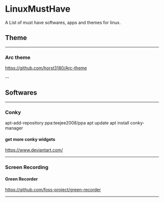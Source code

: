 # LinuxMustHave
A List of must have softwares, apps and themes for linux.


## Theme
-----

### Arc theme
https://github.com/horst3180/Arc-theme

--

## Softwares

---

### Conky

apt-add-repository ppa:teejee2008/ppa
apt update
apt install conky-manager

#### get more conky widgets
https://www.deviantart.com/

---

### Screen Recording


#### Green Recorder
https://github.com/foss-project/green-recorder

---

